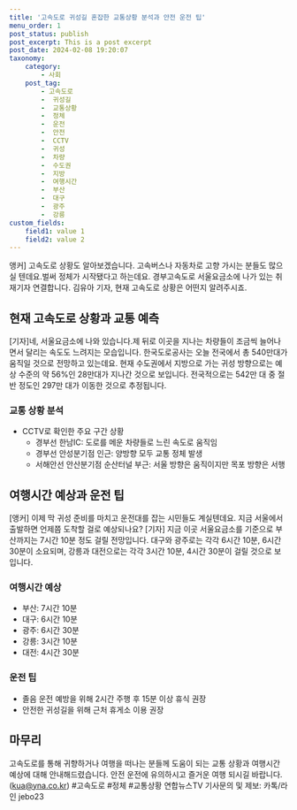 ```yaml
---
title: '고속도로 귀성길 혼잡한 교통상황 분석과 안전 운전 팁'
menu_order: 1
post_status: publish
post_excerpt: This is a post excerpt
post_date: 2024-02-08 19:20:07
taxonomy:
    category:
        - 사회
    post_tag:
        - 고속도로
        -  귀성길
        -  교통상황
        -  정체
        -  운전
        -  안전
        -  CCTV
        -  귀성
        -  차량
        -  수도권
        -  지방
        -  여행시간
        -  부산
        -  대구
        -  광주
        -  강릉
custom_fields:
    field1: value 1
    field2: value 2
---
```


앵커] 고속도로 상황도 알아보겠습니다. 고속버스나 자동차로 고향 가시는 분들도 많으실 텐데요.벌써 정체가 시작됐다고 하는데요. 경부고속도로 서울요금소에 나가 있는 취재기자 연결합니다. 김유아 기자, 현재 고속도로 상황은 어떤지 알려주시죠.
## 현재 고속도로 상황과 교통 예측
[기자]네, 서울요금소에 나와 있습니다.제 뒤로 이곳을 지나는 차량들이 조금씩 늘어나면서 달리는 속도도 느려지는 모습입니다. 한국도로공사는 오늘 전국에서 총 540만대가 움직일 것으로 전망하고 있는데요. 현재 수도권에서 지방으로 가는 귀성 방향으로는 예상 수준의 약 56%인 28만대가 지나간 것으로 보입니다. 전국적으로는 542만 대 중 절반 정도인 297만 대가 이동한 것으로 추정됩니다. 
### 교통 상황 분석
- CCTV로 확인한 주요 구간 상황
    - 경부선 한남IC: 도로를 메운 차량들로 느린 속도로 움직임
    - 경부선 안성분기점 인근: 양방향 모두 교통 정체 발생
    - 서해안선 안산분기점 순산터널 부근: 서울 방향은 움직이지만 목포 방향은 서행
## 여행시간 예상과 운전 팁
[앵커] 이제 막 귀성 준비를 마치고 운전대를 잡는 시민들도 계실텐데요. 지금 서울에서 출발하면 언제쯤 도착할 걸로 예상되나요?
[기자] 지금 이곳 서울요금소를 기준으로 부산까지는 7시간 10분 정도 걸릴 전망입니다. 대구와 광주로는 각각 6시간 10분, 6시간 30분이 소요되며, 강릉과 대전으로는 각각 3시간 10분, 4시간 30분이 걸릴 것으로 보입니다. 
### 여행시간 예상
- 부산: 7시간 10분
- 대구: 6시간 10분
- 광주: 6시간 30분
- 강릉: 3시간 10분
- 대전: 4시간 30분
### 운전 팁
- 졸음 운전 예방을 위해 2시간 주행 후 15분 이상 휴식 권장
- 안전한 귀성길을 위해 근처 휴게소 이용 권장
## 마무리
고속도로를 통해 귀향하거나 여행을 떠나는 분들께 도움이 되는 교통 상황과 여행시간 예상에 대해 안내해드렸습니다. 안전 운전에 유의하시고 즐거운 여행 되시길 바랍니다. (kua@yna.co.kr) #고속도로 #정체 #교통상황
연합뉴스TV 기사문의 및 제보: 카톡/라인 jebo23

